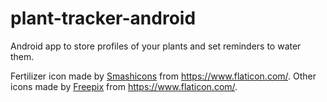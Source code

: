 # plant-tracker-android
Android app to store profiles of your plants and set reminders to water them.

Fertilizer icon made by [Smashicons](https://www.flaticon.com/authors/smashicons) from <https://www.flaticon.com/>.
Other icons made by [Freepix](https://www.flaticon.com/authors/freepik) from <https://www.flaticon.com/>.
